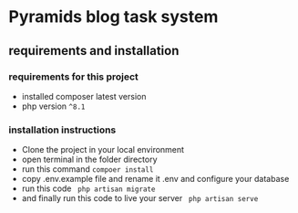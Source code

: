 # Pyramids blog task system

## requirements and installation

### requirements for this project
- installed composer latest version
- php version ``^8.1``

### installation instructions

- Clone the project in your local environment
- open terminal in the folder directory
- run this command ``compoer install ``
- copy .env.example file and rename it .env and configure your database
- run this code `` php artisan migrate``
- and finally run this code to live your server `` php artisan serve``




